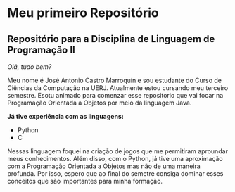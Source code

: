 # Meu primeiro Repositório
## Repositório para a Disciplina de Linguagem de Programação II
*Olá, tudo bem?*

Meu nome é José Antonio Castro Marroquín e sou estudante do Curso de Ciências da Computação na UERJ. Atualmente estou cursando meu terceiro semestre. Esotu animado para comenzar esse repositorio que vai focar na Programação Orientada a Objetos por meio da linguagem Java. 

**Já tive experiência com as linguagens:**

* Python
* C

Nessas linguagem foquei na criação de jogos que me permitiram aproundar meus conhecimentos. Além disso, com o Python, já tive uma aproximação com a Programação Orientada a Objetos mas não de uma maneira profunda. Por isso, espero que ao final do semetre consiga dominar esses conceitos que são importantes para minha formação.


